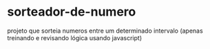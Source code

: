 # sorteador-de-numero
projeto que sorteia numeros entre um determinado intervalo (apenas treinando e revisando lógica usando javascript)

